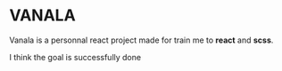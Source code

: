# VANALA
Vanala is a personnal react project made for train me to **react** and **scss**.

I think the goal is successfully done


